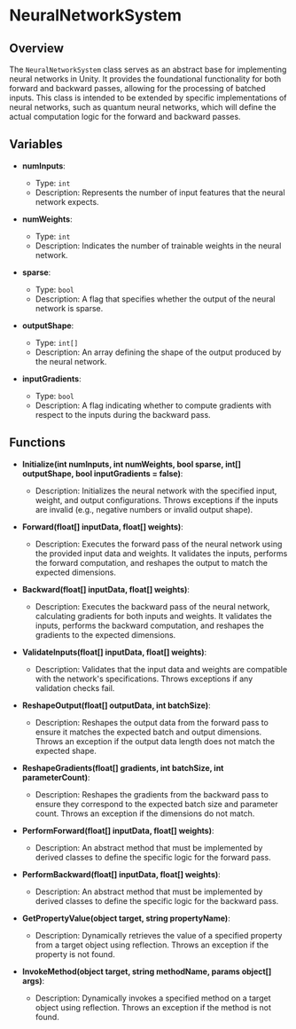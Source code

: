 # NeuralNetworkSystem

## Overview
The `NeuralNetworkSystem` class serves as an abstract base for implementing neural networks in Unity. It provides the foundational functionality for both forward and backward passes, allowing for the processing of batched inputs. This class is intended to be extended by specific implementations of neural networks, such as quantum neural networks, which will define the actual computation logic for the forward and backward passes.

## Variables

- **numInputs**: 
  - Type: `int`
  - Description: Represents the number of input features that the neural network expects.

- **numWeights**: 
  - Type: `int`
  - Description: Indicates the number of trainable weights in the neural network.

- **sparse**: 
  - Type: `bool`
  - Description: A flag that specifies whether the output of the neural network is sparse.

- **outputShape**: 
  - Type: `int[]`
  - Description: An array defining the shape of the output produced by the neural network.

- **inputGradients**: 
  - Type: `bool`
  - Description: A flag indicating whether to compute gradients with respect to the inputs during the backward pass.

## Functions

- **Initialize(int numInputs, int numWeights, bool sparse, int[] outputShape, bool inputGradients = false)**: 
  - Description: Initializes the neural network with the specified input, weight, and output configurations. Throws exceptions if the inputs are invalid (e.g., negative numbers or invalid output shape).

- **Forward(float[] inputData, float[] weights)**: 
  - Description: Executes the forward pass of the neural network using the provided input data and weights. It validates the inputs, performs the forward computation, and reshapes the output to match the expected dimensions.

- **Backward(float[] inputData, float[] weights)**: 
  - Description: Executes the backward pass of the neural network, calculating gradients for both inputs and weights. It validates the inputs, performs the backward computation, and reshapes the gradients to the expected dimensions.

- **ValidateInputs(float[] inputData, float[] weights)**: 
  - Description: Validates that the input data and weights are compatible with the network's specifications. Throws exceptions if any validation checks fail.

- **ReshapeOutput(float[] outputData, int batchSize)**: 
  - Description: Reshapes the output data from the forward pass to ensure it matches the expected batch and output dimensions. Throws an exception if the output data length does not match the expected shape.

- **ReshapeGradients(float[] gradients, int batchSize, int parameterCount)**: 
  - Description: Reshapes the gradients from the backward pass to ensure they correspond to the expected batch size and parameter count. Throws an exception if the dimensions do not match.

- **PerformForward(float[] inputData, float[] weights)**: 
  - Description: An abstract method that must be implemented by derived classes to define the specific logic for the forward pass.

- **PerformBackward(float[] inputData, float[] weights)**: 
  - Description: An abstract method that must be implemented by derived classes to define the specific logic for the backward pass.

- **GetPropertyValue<T>(object target, string propertyName)**: 
  - Description: Dynamically retrieves the value of a specified property from a target object using reflection. Throws an exception if the property is not found.

- **InvokeMethod<T>(object target, string methodName, params object[] args)**: 
  - Description: Dynamically invokes a specified method on a target object using reflection. Throws an exception if the method is not found.